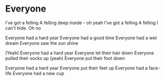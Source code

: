 # Everyone

I've got a felling
A felling deep inside - oh yeah
I've got a felling
A felling I can't hide. Oh no

Everyone had a hard year
Everyone had a good time
Everyone had a wet dream
Everyone saw the sun shine

(Yeah) Everyone had a hard year
Everyone let their hair down
Everyone pulled their socks up (yeah)
Everyone put their foot down

Everyone had a hard year
Everyone put their feet up
Everyone had a face-life
Everyone had a new cup
